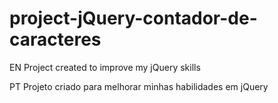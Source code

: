 # project-jQuery-contador-de-caracteres


EN
Project created to improve my jQuery skills

PT
Projeto criado para melhorar minhas habilidades em jQuery
